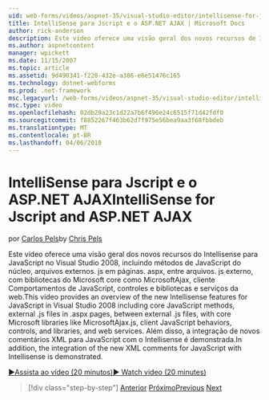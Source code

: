 ```yaml
---
uid: web-forms/videos/aspnet-35/visual-studio-editor/intellisense-for-jscript-and-aspnet-ajax
title: IntelliSense para Jscript e o ASP.NET AJAX | Microsoft Docs
author: rick-anderson
description: Este vídeo oferece uma visão geral dos novos recursos de Intellisense para JavaScript no Visual Studio 2008, incluindo métodos de JavaScript do núcleo,. js externo arquivos i...
ms.author: aspnetcontent
manager: wpickett
ms.date: 11/15/2007
ms.topic: article
ms.assetid: 9d490341-f228-432e-a386-e6e51476c165
ms.technology: dotnet-webforms
ms.prod: .net-framework
msc.legacyurl: /web-forms/videos/aspnet-35/visual-studio-editor/intellisense-for-jscript-and-aspnet-ajax
msc.type: video
ms.openlocfilehash: 02db29a23c1d22a7b6f496e24c6515f71d42fdf0
ms.sourcegitcommit: f8852267f463b62d7f975e56bea9aa3f68fbbdeb
ms.translationtype: MT
ms.contentlocale: pt-BR
ms.lasthandoff: 04/06/2018
---
```

<a name="intellisense-for-jscript-and-aspnet-ajax"></a><span data-ttu-id="d61bc-103">IntelliSense para Jscript e o ASP.NET AJAX</span><span class="sxs-lookup"><span data-stu-id="d61bc-103">IntelliSense for Jscript and ASP.NET AJAX</span></span>
====================
<span data-ttu-id="d61bc-104">por [Carlos Pels](https://twitter.com/chrispels)</span><span class="sxs-lookup"><span data-stu-id="d61bc-104">by [Chris Pels](https://twitter.com/chrispels)</span></span>

<span data-ttu-id="d61bc-105">Este vídeo oferece uma visão geral dos novos recursos do Intellisense para JavaScript no Visual Studio 2008, incluindo métodos de JavaScript do núcleo, arquivos externos. js em páginas. aspx, entre arquivos. js externo, com bibliotecas do Microsoft core como MicrosoftAjax, cliente Comportamentos de JavaScript, controles e bibliotecas e serviços da web.</span><span class="sxs-lookup"><span data-stu-id="d61bc-105">This video provides an overview of the new Intellisense features for JavaScript in Visual Studio 2008 including core JavaScript methods, external .js files in .aspx pages, between external .js files, with core Microsoft libraries like MicrosoftAjax.js, client JavaScript behaviors, controls, and libraries, and web services.</span></span> <span data-ttu-id="d61bc-106">Além disso, a integração de novos comentários XML para JavaScript com o Intellisense é demonstrada.</span><span class="sxs-lookup"><span data-stu-id="d61bc-106">In addition, the integration of the new XML comments for JavaScript with Intellisense is demonstrated.</span></span>

[<span data-ttu-id="d61bc-107">&#9654;Assista ao vídeo (20 minutos)</span><span class="sxs-lookup"><span data-stu-id="d61bc-107">&#9654; Watch video (20 minutes)</span></span>](https://channel9.msdn.com/Blogs/ASP-NET-Site-Videos/intellisense-for-jscript-and-aspnet-ajax)

> [!div class="step-by-step"]
> <span data-ttu-id="d61bc-108">[Anterior](multi-targeting-support-in-visual-studio-2008.md)
> [Próximo](quick-tour-of-the-visual-studio-2008-integrated-development-environment.md)</span><span class="sxs-lookup"><span data-stu-id="d61bc-108">[Previous](multi-targeting-support-in-visual-studio-2008.md)
[Next](quick-tour-of-the-visual-studio-2008-integrated-development-environment.md)</span></span>
